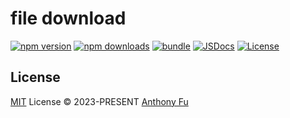 # file download

[![npm version][npm-version-src]][npm-version-href]
[![npm downloads][npm-downloads-src]][npm-downloads-href]
[![bundle][bundle-src]][bundle-href]
[![JSDocs][jsdocs-src]][jsdocs-href]
[![License][license-src]][license-href]

## License

[MIT](./LICENSE) License © 2023-PRESENT [Anthony Fu](https://github.com/antfu)

<!-- Badges -->

[npm-version-src]: https://img.shields.io/npm/v/file-download?style=flat&colorA=080f12&colorB=1fa669
[npm-version-href]: https://npmjs.com/package/file-download
[npm-downloads-src]: https://img.shields.io/npm/dm/file-download?style=flat&colorA=080f12&colorB=1fa669
[npm-downloads-href]: https://npmjs.com/package/file-download
[bundle-src]: https://img.shields.io/bundlephobia/minzip/file-download?style=flat&colorA=080f12&colorB=1fa669&label=minzip
[bundle-href]: https://bundlephobia.com/result?p=file-download
[license-src]: https://img.shields.io/github/license/antfu/file-download.svg?style=flat&colorA=080f12&colorB=1fa669
[license-href]: https://github.com/antfu/file-download/blob/main/LICENSE
[jsdocs-src]: https://img.shields.io/badge/jsdocs-reference-080f12?style=flat&colorA=080f12&colorB=1fa669
[jsdocs-href]: https://www.jsdocs.io/package/file-download
